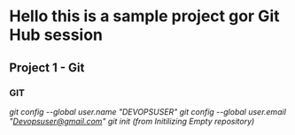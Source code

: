 # Hello this is a sample project gor Git Hub session
## Project 1 - Git

### GIT ###

*git config --global user.name "DEVOPSUSER"*
*git config --global user.email "Devopsuser@gmail.com"*
*git init (from Initilizing Empty repository)*
